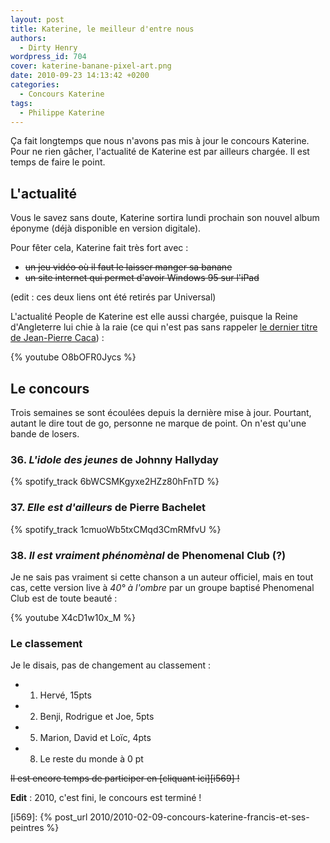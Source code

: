 ```yaml
---
layout: post
title: Katerine, le meilleur d'entre nous
authors:
  - Dirty Henry
wordpress_id: 704
cover: katerine-banane-pixel-art.png
date: 2010-09-23 14:13:42 +0200
categories:
  - Concours Katerine
tags:
  - Philippe Katerine
---
```


Ça fait longtemps que nous n'avons pas mis à jour le concours Katerine. Pour ne
rien gâcher, l'actualité de Katerine est par ailleurs chargée. Il est temps de
faire le point.

## L'actualité

Vous le savez sans doute, Katerine sortira lundi prochain son nouvel album
éponyme (déjà disponible en version digitale).

Pour fêter cela, Katerine fait très fort avec :

- ~~un jeu vidéo où il faut le laisser manger sa banane~~
- ~~un site internet qui permet d'avoir Windows 95 sur l'iPad~~

(edit : ces deux liens ont été retirés par Universal)

L'actualité People de Katerine est elle aussi chargée, puisque la Reine
d'Angleterre lui chie à la raie (ce qui n'est pas sans rappeler [le dernier
titre de Jean-Pierre Caca][1]) :

{% youtube O8bOFR0Jycs %}

## Le concours

Trois semaines se sont écoulées depuis la dernière mise à jour. Pourtant, autant
le dire tout de go, personne ne marque de point. On n'est qu'une bande de
losers.

### 36. _L'idole des jeunes_ de Johnny Hallyday

{% spotify_track 6bWCSMKgyxe2HZz80hFnTD %}

### 37. _Elle est d'ailleurs_ de Pierre Bachelet

{% spotify_track 1cmuoWb5txCMqd3CmRMfvU %}

### 38. _Il est vraiment phénomènal_ de Phenomenal Club (?)

Je ne sais pas vraiment si cette chanson a un auteur officiel, mais en tout cas,
cette version live à _40° à l'ombre_ par un groupe baptisé Phenomenal Club est
de toute beauté :

{% youtube X4cD1w10x_M %}

### Le classement

Je le disais, pas de changement au classement :

- 1. Hervé, 15pts
- 2. Benji, Rodrigue et Joe, 5pts
- 5. Marion, David et Loïc, 4pts
- 8. Le reste du monde à 0 pt

~~Il est encore temps de participer en [cliquant ici][i569] !~~

**Edit** : 2010, c'est fini, le concours est terminé !

[1]: https://jeanpierrecaca.bandcamp.com/track/la-main-nest-pas

[i569]: {% post_url 2010/2010-02-09-concours-katerine-francis-et-ses-peintres %}
